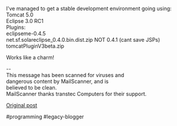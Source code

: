 <!--
date: '2004-07-15'
published: true
slug: 2004-07-j2me-and-jsp-advances
time_to_read: 5
title: J2ME and JSP advances
-->

I've managed to get a stable development environment going using:  
 Tomcat 5.0  
 Eclipse 3.0 RC1  
Plugins:  
 eclipseme-0.4.5   
 net.sf.solareclipse\_0.4.0.bin.dist.zip NOT 0.4.1 (cant save JSPs)  
 tomcatPluginV3beta.zip  
  
Works like a charm!  
  
--   
This message has been scanned for viruses and  
dangerous content by MailScanner, and is  
believed to be clean.  
MailScanner thanks transtec Computers for their support.  
  

[Original post](https://ysfk.blogspot.com/2004/07/j2me-and-jsp-advances.html)

#programming #legacy-blogger 